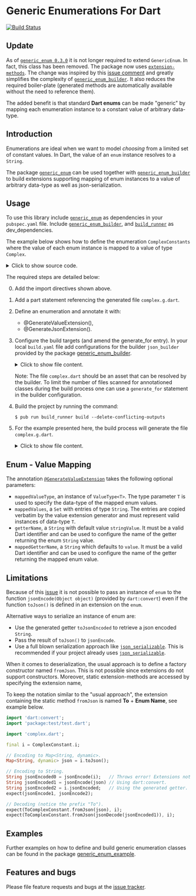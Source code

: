 # Generic Enumerations For Dart
[![Build Status](https://travis-ci.com/simphotonics/generic_enum.svg?branch=master)](https://travis-ci.com/simphotonics/generic_enum)


## Update

As of [`generic_enum 0.3.0`][generic_enum] it is not longer required to extend `GenericEnum`.
In fact, this class has been removed.
The package now uses [`extension-methods`][extension-methods]. The change was inspired by this [issue comment]
and greatly simplifies the complexity of [`generic_enum_builder`][generic_enum_builder].
It also reduces the required boiler-plate (generated methods are automatically available
without the need to reference them).

The added benefit is that standard **Dart enums** can be made "generic" by mapping
each enumeration instance to a constant value of arbitrary data-type.


## Introduction

Enumerations are ideal when we want to model *choosing* from a limited set of constant values.
In Dart, the value of an `enum` instance resolves to a `String`.

The package [`generic_enum`][generic_enum] can be used together with
[`generic_enum_builder`][generic_enum_builder] to build extensions
supporting mapping of enum instances
to a value of arbitrary data-type as well as json-serialization.


## Usage

To use this library include [`generic_enum`][generic_enum] as
dependencies in your `pubspec.yaml` file.
Include [`generic_enum_builder`][generic_enum_builder],
and [`build_runner`][build_runner] as dev_dependencies.

The example below shows how to define the enumeration `ComplexConstants`
where the value of each enum instance is mapped to a value of type `Complex`.
<details> <summary> Click to show source code. </summary>

  ```Dart
   // 0. Add import directives.
   import 'package:generic_enum/generic_enum.dart';
   import 'package:exception_templates/exception_templates.dart';

   // 1. Add part statement.
   part 'complex.g.dart';

   class Complex {
     const Complex(this.real, this.imag);
     final num real;
     final num imag;

     @override
     String toString() {
       return '$real + ${imag}i';
     }

     @override
     bool operator ==(Object other) =>
         identical(this, other) ||
         other is Complex &&
             runtimeType == other.runtimeType &&
             this.real == other.real &&
             this.imag == other.imag;

     @override
     int get hashCode => real.hashCode ^ imag.hashCode;
   }

   // Define an enum and annotate it.
   @GenerateValueExtension(
     mappedValueType: ValueType<Complex>(),
     mappedValues: const {
       'Complex(0, 0)',
       'Complex(0, 1)',
     },
   )
   @GenerateJsonExtension()
   enum ComplexConstant {
     zero,
     i,
   }
  ```
</details>

The required steps are detailed below:

0. Add the import directives shown above.
1. Add a part statement referencing the generated file `complex.g.dart`.
2. Define an enumeration and annotate it with:
   * @GenerateValueExtension(),
   * @GenerateJsonExtension().
3. Configure the build targets (and amend the generate_for entry).
   In your local `build.yaml` file add configurations for the builder
   `json_builder` provided by the package [generic_enum_builder].

   <details>  <summary> Click to show file content. </summary>

    ```sh
      targets:
        $default:
          builders:
            # Configure the builder `pkg_name|builder_name`
            generic_enum_builder|extension_builder:
              # Only run this builder on the specified input.
              enabled: true
              generate_for:
                - lib/*.dart

    ```
   </details>

   Note: The file `complex.dart` should be an asset that can be resolved by the builder.
   To limit the number of files scanned for annotationed classes during
   the build process one can use a `generate_for` statement in the builder configuration.

4. Build the project by running the command:
   ```Console
   $ pub run build_runner build --delete-conflicting-outputs
   ```
5. For the example presented here, the build process will generate the file `complex.g.dart`.
    <details>  <summary> Click to show file content. </summary>

      ```Dart
       // GENERATED CODE - DO NOT MODIFY BY HAND

       part of 'complex.dart';

       // **************************************************************************
       // ValueGenerator
       // **************************************************************************

       /// Extension providing the getter `stringValue`.
       extension ComplexConstantStringValue on ComplexConstant {
         /// Returns the mapped Complex value of
         /// an instance of `ComplexConstant`.
         Complex get value => const <ComplexConstant, Complex>{
               ComplexConstant.zero: Complex(0, 0),
               ComplexConstant.i: Complex(0, 1),
             }[this];

         /// Returns the String identifier of an instance of `ComplexConstant`.
         String get stringValue => const <ComplexConstant, String>{
               ComplexConstant.zero: 'zero',
               ComplexConstant.i: 'i',
             }[this];
       }

       // **************************************************************************
       // JsonGenerator
       // **************************************************************************

       /// Extension providing the functions `fromJson` and `toJson`.
       extension ToComplexConstant on ComplexConstant {
         /// Converts [json] to an instance of `ComplexConstant`.
         static ComplexConstant fromJson(Map<String, dynamic> json) {
           final index = (json['index']) as int;
           if (index == null) {
             throw ErrorOf<ComplexConstant>(
                 message: 'Error deserializing json to ComplexConstant.',
                 invalidState: 'json[index] returned null.',
                 expectedState: 'A map entry: {index: int value}.');
           }
           if (index >= 0 && index < ComplexConstant.values.length) {
             return ComplexConstant.values[index];
           } else {
             throw ErrorOf<ComplexConstant>(
                 message: 'Function fromJson could not find '
                     'an instance of type ComplexConstant.',
                 invalidState: 'ComplexConstant.values[$index] out of bounds.');
           }
         }

         /// Converts `this` to a map `Map<String, dynamic>`.
         Map<String, dynamic> toJson() =>
             {'index': ComplexConstant.values.indexOf(this)};

         /// Converts `this` to a json encoded `String`.
         String get jsonEncoded => '{"index":${ComplexConstant.values.indexOf(this)}}';
       }
      ```
     </details>

## Enum - Value Mapping

The annotation [`@GenerateValueExtension`][GenerateValueExtension] takes the following optional parameters:

* `mappedValueType`, an instance of `ValueType<T>`. The type parameter `T` is used to specify
the data-type of the mapped enum values.
* `mappedValues`, a `Set` with entries of type `String`. The entries are copied verbatim
by the value extension generator and must represent valid instances of data-type `T`.
* `getterName`, a `String` with default value `stringValue`. It must be a valid Dart
identifier and can be used to configure the name of the getter returning the enum `String` value.
* `mappedGetterName`, a `String` which defaults to `value`. It must be a valid Dart
identifier and can be used to configure the name of the getter returning the mapped enum value.

## Limitations

Because of this [issue] it is not possible to pass an instance of `enum`
to the function `jsonEncode(Object object)` (provided by `dart:convert`)
even if the function `toJson()` is defined in an extension on the `enum`.

Alternative ways to serialize an instance of enum are:
* Use the generated getter `toJsonEncoded` to retrieve a json encoded `String`.
* Pass the result of `toJson()` to `jsonEncode`.
* Use a full blown serialization approach like [`json_serializable`][json_serializable].
This is recommended if your project already uses [`json_serializable`][json_serializable].

When it comes to deserialization, the usual approach is to define a factory constructor named `fromJson`.
This is not possible since extensions do not support constructors. Moreover, static extension-methods
are accessed by specifying the extension name,

To keep the notation similar to the "usual approach", the extension containing the static method `fromJson`
is named **To** + **Enum Name**, see example below.
```Dart
import 'dart:convert';
import 'package:test/test.dart';

import 'complex.dart';

final i = ComplexConstant.i;

// Encoding to Map<String, dynamic>.
Map<String, dynamic> json = i.toJson();

// Encoding to String.
String jsonEncoded0 = jsonEncode(i);   // Throws error! Extensions not available for dynamic types.
String jsonEncoded1 = jsonEncode(json) // Using dart:convert.
String jsonEncoded2 = i.jsonEncoded;   // Using the generated getter.
expect(jsonEncode1, jsonEncode2);

// Decoding (notice the prefix "To").
expect(ToComplexConstant.fromJson(json), i);
expect(ToComplexConstant.fromJson(jsonDecode(jsonEncoded1)), i);
```


## Examples

Further examples on how to define and build generic enumeration classes can be found in the package [generic_enum_example].


## Features and bugs

Please file feature requests and bugs at the [issue tracker].

[issue tracker]: https://github.com/simphotonics/generic_enum/issues

[analyzer]: https://pub.dev/packages/analyzer
[build_runner]: https://pub.dev/packages/build_runner
[extension-methods]: https://dart.dev/guides/language/extension-methods
[GenerateValueExtension]: https://pub.dev/documentation/generic_enum/latest/generic_enum/GenerateValueExtension-class.html
[generic_enum]: https://pub.dev/packages/generic_enum
[generic_enum_annotation]: https://pub.dev/packages/generic_enum_annotation
[generic_enum_example]: https://github.com/simphotonics/generic_enum/tree/master/generic_enum_example
[generic_enum_builder]: https://pub.dev/packages/generic_enum_builder
[json_serializable]: https://pub.dev/packages/json_serializable
[source_gen]: https://pub.dev/packages/source_gen
[issue]: https://github.com/dart-lang/sdk/issues/42742
[issue comment]: https://github.com/dart-lang/language/issues/158#issuecomment-603967738